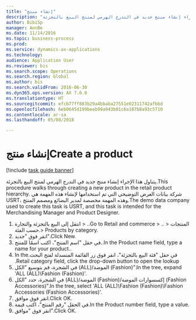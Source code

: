 ```yaml
--- 
title: "إنشاء منتج"
description: "يتناول هذا الإجراء إنشاء منتج جديد في التدرج الهرمي لمنتج البيع بالتجزئة."
author: BibiSp
manager: AnnBe
ms.date: 11/14/2016
ms.topic: business-process
ms.prod: 
ms.service: dynamics-ax-applications
ms.technology: 
audience: Application User
ms.reviewer: bis
ms.search.scope: Operations
ms.search.region: Global
ms.author: bis
ms.search.validFrom: 2016-06-30
ms.dyn365.ops.version: AX 7.0.0
ms.translationtype: HT
ms.sourcegitcommit: efcb77ff883b29a4bbaba27551e02311742afbbd
ms.openlocfilehash: 6eb0645d199beeb99a943b81c6a187b8a93c5710
ms.contentlocale: ar-sa
ms.lasthandoff: 05/08/2018

---
```

# <a name="create-a-product"></a><span data-ttu-id="c22b5-103">إنشاء منتج</span><span class="sxs-lookup"><span data-stu-id="c22b5-103">Create a product</span></span>

[!include [task guide banner](../../includes/task-guide-banner.md)]

<span data-ttu-id="c22b5-104">يتناول هذا الإجراء إنشاء منتج جديد في التدرج الهرمي لمنتج البيع بالتجزئة.</span><span class="sxs-lookup"><span data-stu-id="c22b5-104">This procedure walks through creating a new product in the retail product hierarchy.</span></span> <span data-ttu-id="c22b5-105">شركة بيانات العرض التوضيحي التي تم استخدامها لإنشاء هذه المهمة هي USRT، وهذه المهمة مخصصة لمدير البضائع و‏‫مصمم المنتج‬.</span><span class="sxs-lookup"><span data-stu-id="c22b5-105">The demo data company used to create this task is USRT, and this task is intended for the Merchandising Manager and Product Designer.</span></span>

1. <span data-ttu-id="c22b5-106">انتقل إلى البيع بالتجزئة والتجارة > ..</span><span class="sxs-lookup"><span data-stu-id="c22b5-106">Go to Retail and commerce > ..</span></span> <span data-ttu-id="c22b5-107">> المنتجات حسب الفئة.</span><span class="sxs-lookup"><span data-stu-id="c22b5-107">> Products by category.</span></span>
2. <span data-ttu-id="c22b5-108">انقر فوق "جديد".</span><span class="sxs-lookup"><span data-stu-id="c22b5-108">Click New.</span></span>
3. <span data-ttu-id="c22b5-109">في حقل "اسم المنتج"، اكتب اسمًا للمنتج..</span><span class="sxs-lookup"><span data-stu-id="c22b5-109">In the Product name field, type a name for your product..</span></span>
4. <span data-ttu-id="c22b5-110">في حقل "‏‫فئة البيع بالتجزئة"، انقر فوق زر القائمة المنسدلة لفتح البحث.</span><span class="sxs-lookup"><span data-stu-id="c22b5-110">In the Retail category field, click the drop-down button to open the lookup.</span></span>
5. <span data-ttu-id="c22b5-111">في الشجرة، قم بتوسيع "الكل (ALL)/الموضة (Fashion)".</span><span class="sxs-lookup"><span data-stu-id="c22b5-111">In the tree, expand 'ALL (ALL)\Fashion (Fashion)'.</span></span>
6. <span data-ttu-id="c22b5-112">في الشجرة، حدد "الكل (ALL)/الموضة (Fashion)/إكسسوارات الموضة (Fashion Accessories)".</span><span class="sxs-lookup"><span data-stu-id="c22b5-112">In the tree, select 'ALL (ALL)\Fashion (Fashion)\Fashion Accessories (Fashion Accessories)'.</span></span>
7. <span data-ttu-id="c22b5-113">انقر فوق موافق.</span><span class="sxs-lookup"><span data-stu-id="c22b5-113">Click OK.</span></span>
8. <span data-ttu-id="c22b5-114">في الحقل "رقم المنتج"، اكتب قيمة.</span><span class="sxs-lookup"><span data-stu-id="c22b5-114">In the Product number field, type a value.</span></span>
9. <span data-ttu-id="c22b5-115">انقر فوق "موافق".</span><span class="sxs-lookup"><span data-stu-id="c22b5-115">Click OK.</span></span>


